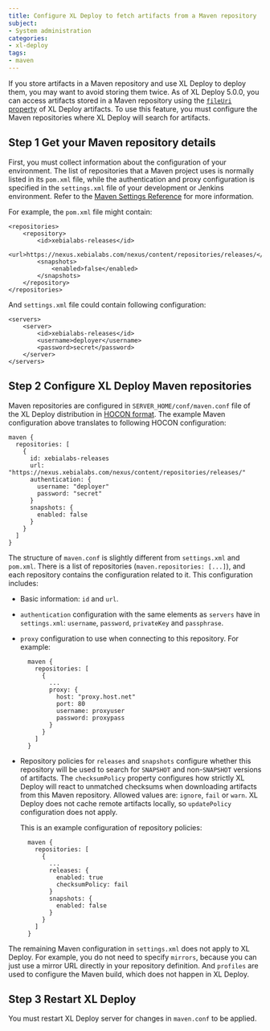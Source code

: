 ```yaml
---
title: Configure XL Deploy to fetch artifacts from a Maven repository
subject:
- System administration
categories:
- xl-deploy
tags:
- maven
---
```


If you store artifacts in a Maven repository and use XL Deploy to deploy them, you may want to avoid storing them twice. As of XL Deploy 5.0.0, you can access artifacts stored in a Maven repository using the [`fileUri` property](/xl-deploy/how-to/add-an-externally-stored-artifact-to-a-package.html) of XL Deploy artifacts. To use this feature, you must configure the Maven repositories where XL Deploy will search for artifacts.

## Step 1 Get your Maven repository details

First, you must collect information about the configuration of your environment. The list of repositories that a Maven project uses is normally listed in its `pom.xml` file, while the authentication and proxy configuration is specified in the `settings.xml` file of your development or Jenkins environment. Refer to the [Maven Settings Reference](https://maven.apache.org/settings.html) for more information.
 
For example, the `pom.xml` file might contain:
 
    <repositories>
        <repository>
            <id>xebialabs-releases</id>
            <url>https://nexus.xebialabs.com/nexus/content/repositories/releases/</url>
            <snapshots>
                <enabled>false</enabled>
            </snapshots>
        </repository>
    </repositories>

And `settings.xml` file could contain following configuration:

    <servers>
        <server>
            <id>xebialabs-releases</id>
            <username>deployer</username>
            <password>secret</password>
        </server>
    </servers>

## Step 2 Configure XL Deploy Maven repositories

Maven repositories are configured in `SERVER_HOME/conf/maven.conf` file of the XL Deploy distribution in [HOCON format](https://github.com/typesafehub/config/blob/master/HOCON.md). The example Maven configuration above translates to following HOCON configuration:

    maven {
      repositories: [
        {
          id: xebialabs-releases
          url: "https://nexus.xebialabs.com/nexus/content/repositories/releases/"
          authentication: {
            username: "deployer"
            password: "secret"
          }
          snapshots: {
            enabled: false
          }
        }
      ]
    }

The structure of `maven.conf` is slightly different from `settings.xml` and `pom.xml`. There is a list of repositories (`maven.repositories: [...]`), and each repository contains the configuration related to it. This configuration includes:
 
* Basic information: `id` and `url`.
* `authentication` configuration with the same elements as `servers` have in `settings.xml`: `username`, `password`, `privateKey` and `passphrase`.
* `proxy` configuration to use when connecting to this repository. For example:

		maven {
		  repositories: [
			{
			  ...
			  proxy: {
				host: "proxy.host.net"
				port: 80
				username: proxyuser
				password: proxypass
			  }
			}
		  ]
		}

* Repository policies for `releases` and `snapshots` configure whether this repository will be used to search for `SNAPSHOT` and non-`SNAPSHOT` versions of artifacts. The `checksumPolicy` property configures how strictly XL Deploy will react to unmatched checksums when downloading artifacts from this Maven repository. Allowed values are: `ignore`, `fail` or `warn`. XL Deploy does not cache remote artifacts locally, so `updatePolicy` configuration does not apply.

    This is an example configuration of repository policies:

		maven {
		  repositories: [
			{
			  ...
			  releases: {
				enabled: true
				checksumPolicy: fail
			  }
			  snapshots: {
				enabled: false
			  }
			}
		  ]
		}

The remaining Maven configuration in `settings.xml` does not apply to XL Deploy. For example, you do not need to specify `mirrors`, because you can just use a mirror URL directly in your repository definition. And `profiles` are used to configure the Maven build, which does not happen in XL Deploy.  

## Step 3 Restart XL Deploy

You must restart XL Deploy server for changes in `maven.conf` to be applied.
